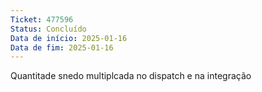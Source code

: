 ```yaml
---
Ticket: 477596
Status: Concluído
Data de início: 2025-01-16
Data de fim: 2025-01-16
---
```

Quantitade snedo multiplcada no dispatch e na integração
